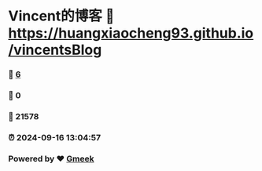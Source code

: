 # Vincent的博客 :link: https://huangxiaocheng93.github.io/vincentsBlog 
### :page_facing_up: [6](https://huangxiaocheng93.github.io/vincentsBlog/tag.html) 
### :speech_balloon: 0 
### :hibiscus: 21578 
### :alarm_clock: 2024-09-16 13:04:57 
### Powered by :heart: [Gmeek](https://github.com/Meekdai/Gmeek)
